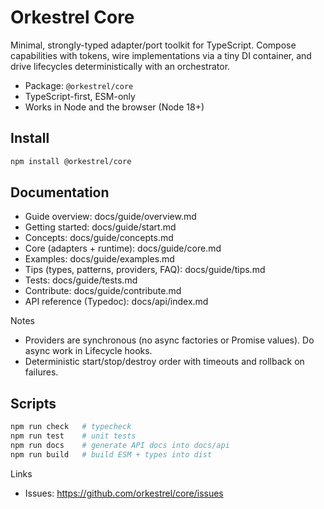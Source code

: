 # Orkestrel Core

Minimal, strongly-typed adapter/port toolkit for TypeScript. Compose capabilities with tokens, wire implementations via a tiny DI container, and drive lifecycles deterministically with an orchestrator.

- Package: `@orkestrel/core`
- TypeScript-first, ESM-only
- Works in Node and the browser (Node 18+)

## Install
```sh
npm install @orkestrel/core
```

## Documentation
- Guide overview: docs/guide/overview.md
- Getting started: docs/guide/start.md
- Concepts: docs/guide/concepts.md
- Core (adapters + runtime): docs/guide/core.md
- Examples: docs/guide/examples.md
- Tips (types, patterns, providers, FAQ): docs/guide/tips.md
- Tests: docs/guide/tests.md
- Contribute: docs/guide/contribute.md
- API reference (Typedoc): docs/api/index.md

Notes
- Providers are synchronous (no async factories or Promise values). Do async work in Lifecycle hooks.
- Deterministic start/stop/destroy order with timeouts and rollback on failures.

## Scripts
```sh
npm run check   # typecheck
npm run test    # unit tests
npm run docs    # generate API docs into docs/api
npm run build   # build ESM + types into dist
```

Links
- Issues: https://github.com/orkestrel/core/issues
